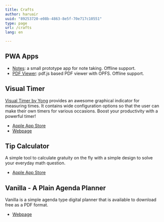```yaml
---
title: Crafts
author: haruair
uuid: "89253720-e08b-4863-8e5f-70e717c10551"
type: page
url: /crafts
lang: en

---
```


## PWA Apps

- [Notes](https://notes-pwa.edykim.com/): a small prototype app for note taking. Offline support.
- [PDF Viewer](https://pdf-viewer.edykim.com/): pdf.js based PDF viewer with OPFS. Offline support.

## Visual Timer

[Visual Timer by Yong](https://apps.apple.com/app/id1458639178) provides an awesome graphical indicator for
measuring times. It contains wide configuration options so that the
user can make their own timers for various occasions. Boost your
productivity with a powerful timer!

- [Apple App Store](https://apps.apple.com/app/id1458639178)
- [Webpage](https://visualtimer.edykim.com)


## Tip Calculator

A simple tool to calculate gratuity on the fly with a simple design to
solve your everyday math question.

- [Apple App Store](https://apps.apple.com/app/id1472171816)


## Vanilla - A Plain Agenda Planner

Vanilla is a simple agenda type digital planner that is available to
download free as a PDF format.

- [Webpage](https://note.edykim.com/)

